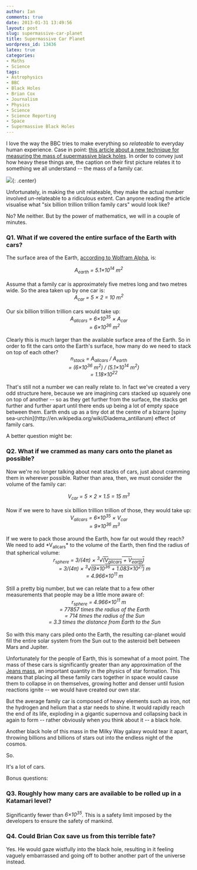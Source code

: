 ```yaml
---
author: Ian
comments: true
date: 2013-01-31 13:49:56
layout: post
slug: supermassive-car-planet
title: Supermassive Car Planet
wordpress_id: 13436
latex: true
categories:
- Maths
- Science
tags:
- Astrophysics
- BBC
- Black Holes
- Brian Cox
- Journalism
- Physics
- Science
- Science Reporting
- Space
- Supermassive Black Holes
---
```


I love the way the BBC tries to make everything so _relateable_ to everyday human experience. Case in point: [this article about a new technique for measuring the mass of supermassive black holes](http://www.bbc.co.uk/news/science-environment-21259221). In order to convey just how heavy these things are, the caption on their first picture relates it to something we all understand -- the mass of a family car.

![](https://files.ianrenton.com/sites/blog/2013/01/wpid-blackhole.png){: .center}

Unfortunately, in making the unit relateable, they make the actual number involved _un_-relateable to a ridiculous extent. Can anyone reading the article visualise what "six billion trillion trillion family cars" would look like?

No? Me neither. But by the power of mathematics, we will in a couple of minutes.

### Q1. What if we covered the entire surface of the Earth with cars?

The surface area of the Earth, [according to Wolfram Alpha](http://www.wolframalpha.com/input/?i=surface+area+of+the+Earth+in+metres), is:

<div style="text-align:center"><em>
A<sub>earth</sub> = 5.1&times;10<sup>14</sup> m<sup>2</sup>
</em></div>

<br/>
Assume that a family car is approximately five metres long and two metres wide. So the area taken up by one car is:

<div style="text-align:center"><em>
A<sub>car</sub> = 5 &times; 2 = 10 m<sup>2</sup>
</em></div>

<br/>
Our six billion trillion trillion cars would take up:

<div style="text-align:center"><em>
A<sub>allcars</sub> = 6&times;10<sup>35</sup> &times; A<sub>car</sub><br/>
&nbsp;&nbsp;&nbsp;&nbsp;&nbsp;&nbsp;&nbsp;&nbsp;= 6&times;10<sup>36</sup> m<sup>2</sup>
</em></div>

<br/>
Clearly this is much larger than the available surface area of the Earth. So in order to fit the cars onto the Earth's surface, how many do we need to stack on top of each other?

<div style="text-align:center"><em>
n<sub>stack</sub> = A<sub>allcars</sub> / A<sub>earth</sub><br/>
&nbsp;&nbsp;&nbsp;&nbsp;&nbsp;&nbsp;&nbsp;= (6&times;10<sup>36</sup> m<sup>2</sup>) / (5.1&times;10<sup>14</sup> m<sup>2</sup>)<br/>
&nbsp;&nbsp;&nbsp;&nbsp;&nbsp;&nbsp;&nbsp;= 1.18&times;10<sup>22</sup>
</em></div>

<br/>
That's still not a number we can really relate to. In fact we've created a very odd structure here, because we are imagining cars stacked up squarely one on top of another -- so as they get further from the surface, the stacks get further and further apart until there ends up being a lot of empty space between them. Earth ends up as a tiny dot at the centre of a bizarre [spiny sea-urchin](http://en.wikipedia.org/wiki/Diadema_antillarum) effect of family cars.

A better question might be:

### Q2. What if we crammed as many cars onto the planet as possible?

Now we're no longer talking about neat stacks of cars, just about cramming them in wherever possible. Rather than area, then, we must consider the volume of the family car:

<div style="text-align:center"><em>
V<sub>car</sub> = 5 &times; 2 &times; 1.5 = 15 m<sup>3</sup>
</em></div>

<br/>
Now if we were to have six billion trillion trillion of those, they would take up:

<div style="text-align:center"><em>
V<sub>allcars</sub> = 6&times;10<sup>35</sup> &times; V<sub>car</sub><br/>
&nbsp;&nbsp;&nbsp;&nbsp;&nbsp;&nbsp;&nbsp;&nbsp;= 9&times;10<sup>36</sup> m<sup>3</sup>
</em></div>

<br/>
If we were to pack those around the Earth, how far out would they reach? We need to add *V<sub>allcars</sub>* to the volume of the Earth, then find the radius of that spherical volume:

<div style="text-align:center"><em>
r<sub>sphere</sub> = 3/(4&pi;) &times; <sup>3</sup>&radic;<span style="text-decoration: overline">(V<sub>allcars</sub> + V<sub>earth</sub>)</span><br/>
&nbsp;&nbsp;&nbsp;&nbsp;&nbsp;&nbsp;&nbsp;&nbsp;= 3/(4&pi;) &times; <sup>3</sup>&radic;<span style="text-decoration: overline">(9&times;10<sup>36</sup> + 1.083&times;10<sup>21</sup>)</span> m<br/>
&nbsp;&nbsp;&nbsp;&nbsp;&nbsp;&nbsp;&nbsp;&nbsp;= 4.966&times;10<sup>11</sup> m
</em></div>

<br/>
Still a pretty big number, but we can relate that to a few other measurements that people may be a little more aware of:

<div style="text-align:center"><em>
r<sub>sphere</sub> = 4.966&times;10<sup>11</sup> m<br/>
&nbsp;&nbsp;&nbsp;&nbsp;&nbsp;&nbsp;&nbsp;&nbsp;= 77857 times the radius of the Earth<br/>
&nbsp;&nbsp;&nbsp;&nbsp;&nbsp;&nbsp;&nbsp;&nbsp;= 714 times the radius of the Sun<br/>
&nbsp;&nbsp;&nbsp;&nbsp;&nbsp;&nbsp;&nbsp;&nbsp;= 3.3 times the distance from Earth to the Sun
</em></div>

<br/>
So with this many cars piled onto the Earth, the resulting car-planet would fill the entire solar system from the Sun out to the asteroid belt between Mars and Jupiter.

Unfortunately for the people of Earth, this is somewhat of a moot point. The mass of these cars is significantly greater than any approximation of the [Jeans mass](http://en.wikipedia.org/wiki/Jeans_instability#Jeans_mass), an important quantity in the physics of star formation. This means that placing all these family cars together in space would cause them to collapse in on themselves, growing hotter and denser until fusion reactions ignite -- we would have created our own star.

But the average family car is composed of heavy elements such as iron, not the hydrogen and helium that a star needs to shine. It would rapidly reach the end of its life, exploding in a gigantic supernova and collapsing back in again to form -- rather obviously when you think about it -- a black hole.

Another black hole of this mass in the Milky Way galaxy would tear it apart, throwing billions and billions of stars out into the endless night of the cosmos.

So.

It's a lot of cars. 

Bonus questions:

### Q3. Roughly how many cars are available to be rolled up in a Katamari level?

Significantly fewer than *6&times;10<sup>35</sup>*. This is a safety limit imposed by the developers to ensure the safety of mankind.

### Q4. Could Brian Cox save us from this terrible fate?

Yes. He would gaze wistfully into the black hole, resulting in it feeling vaguely embarrassed and going off to bother another part of the universe instead.
